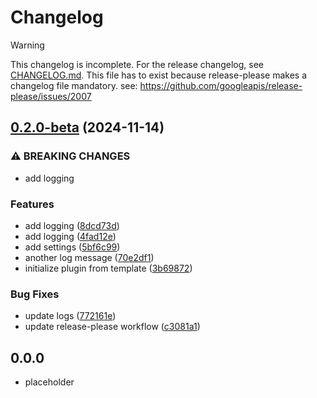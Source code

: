 # Changelog

> [!WARNING]
> This changelog is incomplete. For the release changelog, see [CHANGELOG.md](./CHANGELOG.md).
> This file has to exist because release-please makes a changelog file mandatory.
> see: https://github.com/googleapis/release-please/issues/2007

## [0.2.0-beta](https://github.com/baodrate/obsidian-timestampy/compare/v0.1.0...0.2.0-beta) (2024-11-14)


### ⚠ BREAKING CHANGES

* add logging

### Features

* add logging ([8dcd73d](https://github.com/baodrate/obsidian-timestampy/commit/8dcd73dcc3055326307a439132a90acc8f960533))
* add logging ([4fad12e](https://github.com/baodrate/obsidian-timestampy/commit/4fad12ee763dd7d8d83f64afd2f780c77f5c6cf1))
* add settings ([5bf6c99](https://github.com/baodrate/obsidian-timestampy/commit/5bf6c99b7c1541ff8eccefe49471ab892390e80a))
* another log message ([70e2df1](https://github.com/baodrate/obsidian-timestampy/commit/70e2df1ad870a23034e51904f99b5585efc8110f))
* initialize plugin from template ([3b69872](https://github.com/baodrate/obsidian-timestampy/commit/3b698727b752602f70f81bf97362ca6e4dd06eac))


### Bug Fixes

* update logs ([772161e](https://github.com/baodrate/obsidian-timestampy/commit/772161e3930974951a394cf00ae5b89b7cfafdbc))
* update release-please workflow ([c3081a1](https://github.com/baodrate/obsidian-timestampy/commit/c3081a1216e369f7ff4649d6838e29fe390dd3b0))

## 0.0.0

- placeholder
